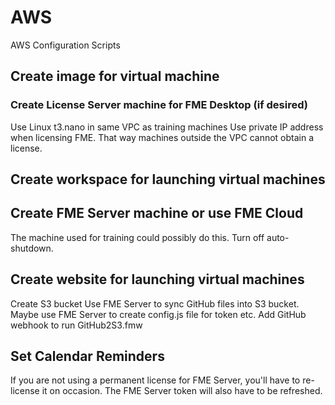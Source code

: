 # AWS
AWS Configuration Scripts

## Create image for virtual machine

### Create License Server machine for FME Desktop (if desired)
Use Linux t3.nano in same VPC as training machines
Use private IP address when licensing FME. That way machines outside the VPC cannot obtain a license.

## Create workspace for launching virtual machines

## Create FME Server machine or use FME Cloud
The machine used for training could possibly do this. Turn off auto-shutdown.

## Create website for launching virtual machines
Create S3 bucket
Use FME Server to sync GitHub files into S3 bucket. Maybe use FME Server to create config.js file for token etc.
Add GitHub webhook to run GitHub2S3.fmw

## Set Calendar Reminders
If you are not using a permanent license for FME Server, you'll have to re-license it on occasion. The FME Server token will also have to be refreshed.
